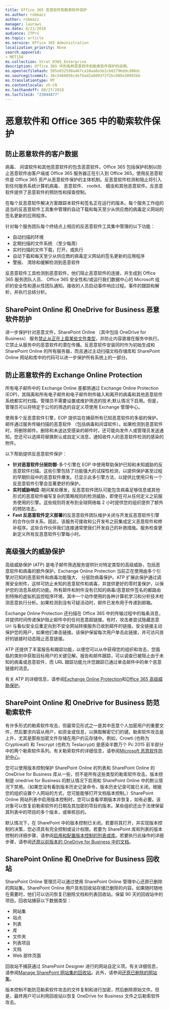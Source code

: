 ```yaml
---
title: Office 365 恶意软件和勒索软件保护
ms.author: robmazz
author: robmazz
manager: laurawi
ms.date: 8/21/2018
audience: ITPro
ms.topic: article
ms.service: Office 365 Administration
localization_priority: None
search.appverid:
- MET150
ms.collection: Strat_O365_Enterprise
description: Office 365 中的各种恶意软件和勒索软件保护的说明。
ms.openlocfilehash: 505e032590a467ca10aa8a3e2cb02796ddcd08dc
ms.sourcegitcommit: 36c5466056cdef6ad2a8d9372f2bc009a30892bb
ms.translationtype: MT
ms.contentlocale: zh-CN
ms.lasthandoff: 08/27/2018
ms.locfileid: "23044877"
---
```

# <a name="malware-and-ransomware-protection-in-office-365"></a>恶意软件和 Office 365 中的勒索软件保护

## <a name="protecting-customer-data-from-malware"></a>防止恶意软件的客户数据 
病毒、 间谍软件和其他恶意软件的包含恶意软件。Office 365 包括保护机制以防止恶意软件由客户端或 Office 365 服务器正在引入到 Office 365。使用反恶意软件是 Office 365 资产从恶意软件保护的主体机制。反恶意软件检测和阻止将引入到任何服务系统计算机病毒、 恶意软件、 rootkit、 蠕虫和其他恶意软件。反恶意软件提供了恶意软件的预防性和探查控制。 

在每个反恶意软件解决方案跟踪本软件和签名正在运行的版本。每个服务工作组的适当的反恶意软件工具集中管理的自动下载和每天至少从供应商的病毒定义网站的签名更新的应用程序。
 
针对每个服务团队每个终结点上相应的反恶意软件工具集中管理的以下功能： 
- 自动扫描的环境
- 定期扫描的文件系统 （至少每周） 
- 实时扫描的文件下载，打开，或执行 
- 自动下载和每天至少从供应商的病毒定义网站的签名更新的应用程序
- 警报、 清除和缓解检测到恶意软件

反恶意软件工具检测到恶意软件，他们阻止恶意软件的连接，并生成到 Office 365 服务团队人员、 Office 365 安全性和/或运行我们数据中心的 Microsoft 组织的安全性和遵从性团队通知。接收的人员启动事件响应过程。事件的跟踪和解析，并执行总结分析。 

## <a name="sharepoint-online-and-onedrive-for-business-protection-against-malware"></a>SharePoint Online 和 OneDrive for Business 恶意软件防护 
进一步保护针对恶意文件，SharePoint Online （其中包括 OneDrive for Business） 服务[禁止从正在上载某些文件类型](https://support.office.com/article/Types-of-files-that-cannot-be-added-to-a-list-or-library-30BE234D-E551-4C2A-8DE8-F8546FFBF5B3)，并防止内容直接在服务中执行。它禁止从服务中的恶意软件的潜在传播。反恶意软件安装同时作为初始生成和 SharePoint Online 的所有服务器，而且通过主动扫描文档存储库和 SharePoint Online 网站和库中的代码可以进一步保护所有系统上的一部分。 

## <a name="exchange-online-protection-against-malware"></a>防止恶意软件的 Exchange Online Protection 
所有电子邮件中的 Exchange Online 差都旅通过 Exchange Online Protection (EOP)，其隔离和所有电子邮件和电子邮件附件输入和离开的病毒和其他恶意软件系统都实时扫描。管理员不需要设置或维护筛选的技术;默认情况下启用。但是，管理员可以将特定于公司的筛选的自定义项使用 Exchange 管理中心。
 
使用多个反恶意软件引擎，EOP 提供旨在捕获所有已知恶意软件的多层的保护。邮件通过服务传输扫描的恶意软件 （包括病毒和间谍软件）。如果检测到恶意软件时，将删除邮件。删除和未送达受感染的邮件时，还可能向发件人或管理员发送通知。您还可以选择将替换默认或自定义消息，通知收件人的恶意软件检测的感染的附件。 

以下帮助提供反恶意软件保护： 
- **针对恶意软件分层防御**-多个引擎在 EOP 中使用帮助保护已知和未知威胁的反恶意软件扫描。这些引擎包括了功能强大的试探性检测，以提供保护甚至过程的早期阶段中的恶意软件爆发。已显示此多引擎方法，以提供比使用只有一个反恶意软件引擎会显著更好的保护。 
- **实时威胁响应**-期间某些爆发，反恶意软件团队可能包含病毒足够信息或其他形式的恶意软件编写复杂的策略规则的检测威胁，即使在可从任何定义之前服务使用的引擎。这些规则将发布到全球网络每 2 小时提供您的组织提供了额外的预防攻击。 
- **Fast 反恶意软件定义部署**的反恶意软件团队维护关闭与开发反恶意软件引擎的合作伙伴关系。因此，该服务可接收和公开发布之前集成定义恶意软件和修补程序。这些合作伙伴我们连接通常使我们开发自己的补救措施。服务检查更新定义所有反恶意软件引擎每小时。 

## <a name="advanced-threat-protection"></a>高级强大的威胁保护 
高级威胁保护 (ATP) 是电子邮件筛选服务提供针对特定类型的高级威胁，包括恶意软件和病毒的额外保护。Exchange Online Protection 当前正在使用由多个引擎对已知的恶意软件和病毒功能强大、 分层防病毒保护。ATP 扩展此保护通过调用安全附件，这样可防止未知的恶意软件和病毒，并提供更好的零时差保护，以保护您的消息系统的功能。所有邮件和附件没有已知的病毒/恶意软件签名的都路由到特殊的虚拟机监控程序环境，其中一个动作使用的各种计算机学习和分析技术检测恶意执行分析。如果检测到没有可疑活动时，邮件已发布用于传递到邮箱。 

Exchange Online Protection 还扫描在 Office 365 中的传输过程中的每条消息，并提供时间传递保护阻止邮件中的任何恶意超链接。有时，攻击者尝试隐藏恶意 Url 与看似安全后重定向到不安全网站转接服务已收到邮件的链接。安全链接主动保护您的用户，如果他们单击链接。该保护保留每次用户单击此链接，并可访问良好的链接时动态阻止恶意链接。 

ATP 还提供了丰富报告和跟踪功能，以便您可以从中获得您的组织和攻击，您面临的类别中获取目标用户的关键见解。报告和邮件跟踪，可以调查已被阻止由于未知的病毒或恶意软件，而 URL 跟踪功能允许您跟踪已通过单击邮件中的单个恶意链接的消息。 

有关 ATP 的详细信息，请参阅[Exchange Online Protection](https://docs.microsoft.com/Office365/SecurityCompliance/eop/exchange-online-protection-overview)和[Office 365 高级威胁保护](office-365-atp.md)。 

## <a name="sharepoint-online-and-onedrive-for-business-protection-against-ransomware"></a>SharePoint Online 和 OneDrive for Business 防范勒索软件 
有许多形式的勒索软件攻击，但最常见形式之一是其中恶意个人加密用户的重要文件，然后要求内容从用户，如资金或信息，以换取解密它们的键。勒索软件攻击是上升，尤其是那些加密文件存储在用户的云存储中。例如，Crowti (也称为 Cryptowall) 和 Tescrypt (也称为 Teslacrypt) 是感染半数万个 Pc 2015 前半部分中的两个勒索软件系列。有关勒索软件的详细信息，请参阅[Microsoft 恶意软件防护中心](https://www.microsoft.com/en-us/wdsi)。 

您可以使用版本控制保护 SharePoint Online 的列表和 SharePoint Online 的 OneDrive for Business 库从一些，但不是所有这些类型的勒索软件攻击。版本控制是 onedrive for Business 的默认情况下启用和 SharePoint Online 中的默认情况下禁用。（如果您没有看到版本历史记录命令，版本历史记录可能已关闭。根据您的组织设置个人网站的方式，您可能能够打开文档版本控制。）SharePoint Online 网站列表中启用版本控制时，您可以查看早期版本并恢复，如有必要。该对象可以恢复前勒索软件的日期及其加密的项目的版本。某些组织还出于法律保留其列表中的项目的多个版本，或审核目的。 

默认情况下，在 SharePoint 中的版本控制已关闭。若要将其打开，并实现版本控制的决策，您必须具有完全控制或设计权限。若要为 SharePoint 库和列表的版本控制的详细步骤，请参阅[启用和配置版本控制的列表或库](https://support.office.com/article/Enable-and-configure-versioning-for-a-list-or-library-1555d642-23ee-446a-990a-bcab618c7a37)。若要执行此操作的详细步骤，请参阅[还原以前版本的 OneDrive for Business 中的文档](https://support.office.com/article/Restore-a-previous-version-of-a-document-in-OneDrive-for-Business-159cad6d-d76e-4981-88ef-de6e96c93893)。 

## <a name="sharepoint-online-and-onedrive-for-business-recycle-bins"></a>SharePoint Online 和 OneDrive for Business 回收站 
SharePoint Online 管理员可以通过使用 SharePoint Online 管理中心还原已删除的网站集。SharePoint Online 用户具有回收站存储已删除的内容。如果随时随地在需要时，他们可以访问恢复已删除文档和列表回收站。保留 90 天的回收站中的项目。回收站捕获以下数据类型： 
- 网站集 
- 站点 
- 列表 
- 库 
- 文件夹 
- 列表项目 
- 文档 
- Web 部件页面 

回收站不捕获通过 SharePoint Designer 进行的网站自定义项。有关详细信息，请参阅[Manage SharePoint 网站集的回收站](https://support.office.com/article/restore-deleted-items-from-the-site-collection-recycle-bin-5fa924ee-16d7-487b-9a0a-021b9062d14b?ui=en-US&rs=en-US&ad=US)。此外，请参阅[还原已删除的网站集](https://docs.microsoft.com/sharepoint/restore-deleted-site-collection?redirectSourcePath=%252fen-us%252farticle%252frestore-a-deleted-site-collection-91c18651-c017-47d1-9c27-3a22f325d6f1)。 

版本控制不能防范勒索软件攻击的文件复制和进行加密，然后删除原始文件。但是，最终用户可以利用回收站以恢复 OneDrive for Business 文件之后勒索软件攻击。 